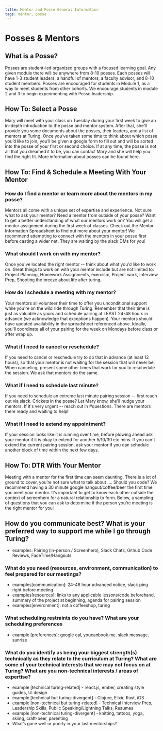 ```yaml
---
title: Mentor and Posse General Information
tags: mentor, posse
---
```


# Posses & Mentors

## What is a Posse? 

Posses are student-led organized groups with a focused learning goal. Any given module there will be anywhere from 8-10 posses. Each posses will have 1-3 student leaders, a handful of mentors, a faculty advisor, and 8-10 student members. Posses are encouraged for students in Module 1, as a way to meet students from other cohorts. We encourage students in module 2 and 3 to begin experimenting with Posse leadership. 


## How To: Select a Posse

Mary will meet with your class on Tuesday during your first week to give an in-depth introduction to the posse and mentor system. After that, she’ll provide you some documents about the posses, their leaders, and a list of mentors at Turing. Once you’ve taken some time to think about which posse you’d like to join, you’ll be given a google form to fill out and will be sorted into the posse of your first or second choice. If at any time, the posse is not all that you dreamed it to be, you can contact Mary and she will help you find the right fit.  More information about posses can be found here.


## How To: Find & Schedule a Meeting With Your Mentor

### How do I find a mentor or learn more about the mentors in my posse?

Mentors all come with a unique set of expertise and experience. Not sure what to ask your mentor? Need a mentor from outside of your posse? Want to get a better understanding of what our mentors work on?
You will get a mentor assignment during the first week of classes. Check out the Mentor Information Spreadsheet to find out more about your mentor! We recommend attempting to connect with the mentors in your posse first before casting a wider net. They are waiting by the slack DMs for you!

### What should I work on with my mentor?

Once you've located the right mentor -- think about what you'd like to work on. Great things to work on with your mentor include but are not limited to: Project Planning, Homework Assignments, exercism, Project work, Interview Prep, Shooting the breeze about life after turing.

### How do I schedule a meeting with my mentor?

Your mentors all volunteer their time to offer you unconditional support while you're on the wild ride through Turing. Remember that their time is just as valuable as yours and schedule pairing at LEAST 24-48 hours in advance (we acknowledge that exceptions happen). Your mentors should have updated availability in the spreadsheet referenced above. Ideally, you'll coordinate all of your pairing for the week on Mondays before class or after wrap up. 

### What if I need to cancel or reschedule?

If you need to cancel or reschedule try to do that in advance (at least 12 hours), so that your mentor is not waiting for the session that will never be. When canceling, present some other times that work for you to reschedule the session. We ask that mentors do the same.

### What if I need to schedule last minute?

If you need to schedule an extreme last minute pairing session -- first reach out via slack. Crickets in the posse? Let Mary know, she'll nudge your mentors. If it's very urgent -- reach out in #questions. There are mentors there ready and waiting to help!

### What if I need to extend my appointment?

If your session looks like it is running over time, before plowing ahead ask your mentor if it is okay to extend for another 5/10/30 etc mins.
If you can't extend the current pairing session, ask your mentor if you can schedule another block of time within the next few days.

## How To: DTR With Your Mentor

Meeting with a mentor for the first time can seem daunting. There is a lot of ground to cover, you’re not sure what to talk about …. Should you code? We recommend having a 30 minute google hangout/coffee/beer the first time you meet your mentor. It’s important to get to know each other outside the context of screenhero for a natural relationship to form. Below, a sampling of questions that you can ask to determine if the person you’re meeting is the right mentor for you! 

## How do you communicate best? What is your preferred way to support me while I go through Turing?

- examples: Pairing (in-person / Screenhero), Slack Chats, Github Code Reviews, FaceTime/Hangouts

### What do you need (resources, environment, communication) to feel prepared for our meetings?
- examples[communication]: 24-48 hour advanced notice, slack ping right before meeting
- examples[resources]: links to any applicable lessons/code beforehand, summary of the project at beginning, agenda for pairing session
- examples[environment]: not a coffeeshop, turing

### What scheduling restraints do you have? What are your scheduling preferences

- example [preferences]: google cal, youcanbook.me, slack message, sunrise

### What do you identify as being your biggest strength(s) technically as they relate to the curriculum at Turing? What are some of your technical interests that we may not focus on at Turing? What are you non-technical interests / areas of expertise?

- example [technical turing-related] - react.js, ember, creating style guides, UI design
- example [technical but turing-divergent] - Clojure, Elixir, Rust, iOS
- example [non-technical but turing-related] - Technical Interview Prep, Leadership Skills, Public Speaking/Lightning Talks, Resumes
- example [non-technical turing-divergent] - knitting, tattoos, yoga, skiing, craft-beer, parenting
- What’s gone well or poorly in your last mentorships?
 



